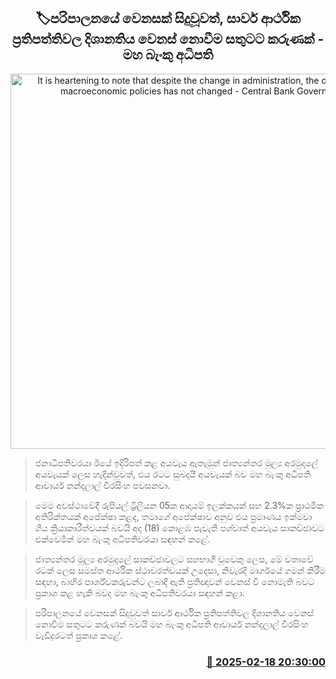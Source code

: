 <p align='center'><b><h2 align='center' title='It is heartening to note that despite the change in administration, the direction of macroeconomic policies has not changed - Central Bank Governor'>🏷පරිපාලනයේ වෙනසක් සිදුවූවත්, සාර්ව ආර්ථික ප්‍රතිපත්තිවල දිශානතිය වෙනස් නොවීම සතුටට කරුණක් - මහ බැංකු අධිපති</h2></b></p>
<p align='center'><img src='https://helakuru.sgp1.cdn.digitaloceanspaces.com/esana/images/lib/nandalal-cbsl.jpg' width='600' alt='It is heartening to note that despite the change in administration, the direction of macroeconomic policies has not changed - Central Bank Governor'></p>

> ජනාධිපතිවරයා ඊයේ ඉදිරිපත් කළ අයවැය ඇතැමුන් ජාත්‍යන්තර මූල්‍ය අරමුදලේ අයවැයක් ලෙස හැදින්වූවත්, එය රටට සුබදායී අයවැයක් බව මහ බැංකු අධිපති ආචාර්ය නන්දලාල් වීරසිංහ පවසනවා.

> මෙම අවස්ථාවේදී රුපියල් ට්‍රිලියන 05ක ආදායම් ඉලක්කයක් සහ 2.3%ක ප්‍රාථමික අතිරික්තයක් අපේක්ෂා කළද, තමාගේ අපේක්ෂාව අනුව එය ප්‍රමාණය ඉක්මවා ගිය ක්‍රියාකාරීත්වයක් බවයි අද (18) කොළඹ පැවැති පශ්චාත් අයවැය සාකච්ඡාවට එක්වෙමින් මහ බැංකු අධිපතිවරයා සඳහන් කළේ.

> ජාත්‍යන්තර මූල්‍ය අරමුදලේ සාකච්ඡාවලට සහභාගී වූවෙකු ලෙස, මේ වතාවේ රටක් ලෙස සමස්ත ආර්ථික ස්ථාවරත්වයක් උදෙසා, නිවැරදි මාර්ගයේ ගමන් කිරීම සඳහා, බාහිර පාර්ශ්වකරුවන්ට ලබාදී ඇති ප්‍රතිඥාවන් වෙනස් වී නොමැති බවට ප්‍රකාශ කළ හැකි බවද මහ බැංකු අධිපතිවරයා සඳහන් කළා.

> පරිපාලනයේ වෙනසක් සිදුවුවත් සාර්ව ආර්ථික ප්‍රතිපත්තිවල දිශානතිය වෙනස් නොවීම සතුටට කරුණක් බවයි මහ බැංකු අධිපති ආචාර්ය නන්දලාල් වීරසිංහ වැඩිදුරටත් ප්‍රකාශ කළේ. 



<h3 align='right'><a href='https://www.helakuru.lk/esana/p/107604/'>📅 2025-02-18 20:30:00</a></h3>
